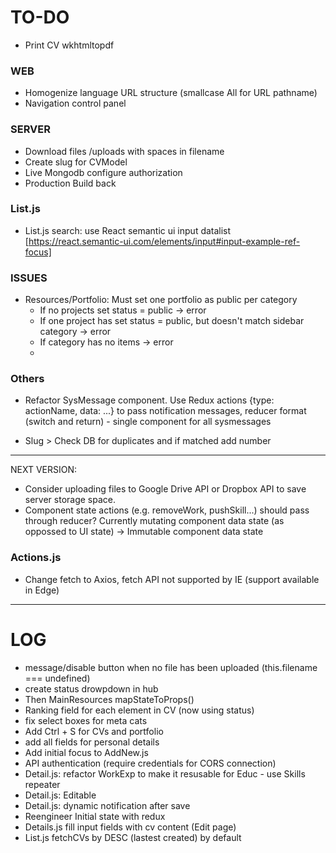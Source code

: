 TO-DO
======


- Print CV wkhtmltopdf

### WEB

- Homogenize language URL structure (smallcase All for URL pathname)
- Navigation control panel

### SERVER

- Download files /uploads with spaces in filename
- Create slug for CVModel
- Live Mongodb configure authorization
- Production Build back

### List.js

- List.js search: use React semantic ui input datalist [https://react.semantic-ui.com/elements/input#input-example-ref-focus]


### ISSUES

- Resources/Portfolio: Must set one portfolio as public per category
    +  If no projects set status = public -> error
    +  If one project has set status = public, but doesn't match sidebar category -> error
    +  If category has no items -> error
    +  

### Others

- Refactor SysMessage component. Use Redux actions {type: actionName, data: ...} to pass notification messages, reducer format (switch and return) - single component for all sysmessages

- Slug > Check DB for duplicates and if matched add number


***
NEXT VERSION:

- Consider uploading files to Google Drive API or Dropbox API to save server storage space.
- Component state actions (e.g. removeWork, pushSkill...) should pass through reducer? Currently mutating component data state (as oppossed to UI state) -> Immutable component data state

### Actions.js

- Change fetch to Axios, fetch API not supported by IE (support available in Edge)

***

LOG
======
- message/disable button when no file has been uploaded  (this.filename === undefined)
- create status drowpdown in hub
- Then MainResources mapStateToProps()
- Ranking field for each element in CV (now using status)
- fix select boxes for meta cats
- Add Ctrl + S for CVs and portfolio
- add all fields for personal details
- Add initial focus to AddNew.js 
- API authentication (require credentials for CORS connection)
- Detail.js: refactor WorkExp to make it resusable for Educ - use Skills repeater
- Detail.js: Editable
- Detail.js: dynamic notification after save
- Reengineer Initial state with redux
- Details.js fill input fields with cv content (Edit page)
- List.js fetchCVs by DESC (lastest created) by default
